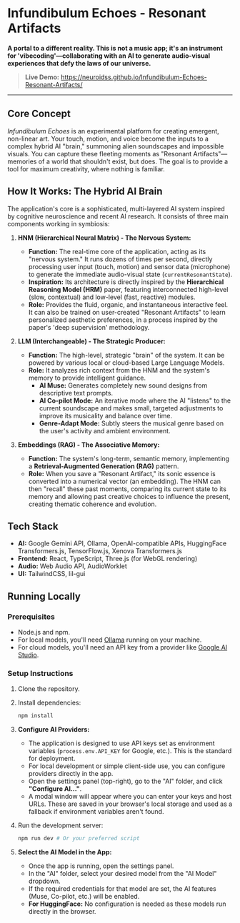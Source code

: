 # Infundibulum Echoes - Resonant Artifacts

**A portal to a different reality. This is not a music app; it's an instrument for 'vibecoding'—collaborating with an AI to generate audio-visual experiences that defy the laws of our universe.**

> **Live Demo:** https://neuroidss.github.io/Infundibulum-Echoes-Resonant-Artifacts/

---

## Core Concept

*Infundibulum Echoes* is an experimental platform for creating emergent, non-linear art. Your touch, motion, and voice become the inputs to a complex hybrid AI "brain," summoning alien soundscapes and impossible visuals. You can capture these fleeting moments as "Resonant Artifacts"—memories of a world that shouldn't exist, but does. The goal is to provide a tool for maximum creativity, where nothing is familiar.

## How It Works: The Hybrid AI Brain

The application's core is a sophisticated, multi-layered AI system inspired by cognitive neuroscience and recent AI research. It consists of three main components working in symbiosis:

1.  **HNM (Hierarchical Neural Matrix) - The Nervous System:**
    *   **Function:** The real-time core of the application, acting as its "nervous system." It runs dozens of times per second, directly processing user input (touch, motion) and sensor data (microphone) to generate the immediate audio-visual state (`currentResonantState`).
    *   **Inspiration:** Its architecture is directly inspired by the **Hierarchical Reasoning Model (HRM)** paper, featuring interconnected high-level (slow, contextual) and low-level (fast, reactive) modules.
    *   **Role:** Provides the fluid, organic, and instantaneous interactive feel. It can also be trained on user-created "Resonant Artifacts" to learn personalized aesthetic preferences, in a process inspired by the paper's 'deep supervision' methodology.

2.  **LLM (Interchangeable) - The Strategic Producer:**
    *   **Function:** The high-level, strategic "brain" of the system. It can be powered by various local or cloud-based Large Language Models.
    *   **Role:** It analyzes rich context from the HNM and the system's memory to provide intelligent guidance.
        *   **AI Muse:** Generates completely new sound designs from descriptive text prompts.
        *   **AI Co-pilot Mode:** An iterative mode where the AI "listens" to the current soundscape and makes small, targeted adjustments to improve its musicality and balance over time.
        *   **Genre-Adapt Mode:** Subtly steers the musical genre based on the user's activity and ambient environment.

3.  **Embeddings (RAG) - The Associative Memory:**
    *   **Function:** The system's long-term, semantic memory, implementing a **Retrieval-Augmented Generation (RAG)** pattern.
    *   **Role:** When you save a "Resonant Artifact," its sonic essence is converted into a numerical vector (an embedding). The HNM can then "recall" these past moments, comparing its current state to its memory and allowing past creative choices to influence the present, creating thematic coherence and evolution.

## Tech Stack

*   **AI:** Google Gemini API, Ollama, OpenAI-compatible APIs, HuggingFace Transformers.js, TensorFlow.js, Xenova Transformers.js
*   **Frontend:** React, TypeScript, Three.js (for WebGL rendering)
*   **Audio:** Web Audio API, AudioWorklet
*   **UI:** TailwindCSS, lil-gui

## Running Locally

### Prerequisites

*   Node.js and npm.
*   For local models, you'll need [Ollama](https://ollama.com/) running on your machine.
*   For cloud models, you'll need an API key from a provider like [Google AI Studio](https://aistudio.google.com/app/apikey).

### Setup Instructions

1.  Clone the repository.
2.  Install dependencies:
    ```bash
    npm install
    ```
3.  **Configure AI Providers:**
    *   The application is designed to use API keys set as environment variables (`process.env.API_KEY` for Google, etc.). This is the standard for deployment.
    *   For local development or simple client-side use, you can configure providers directly in the app.
    *   Open the settings panel (top-right), go to the "AI" folder, and click **"Configure AI..."**.
    *   A modal window will appear where you can enter your keys and host URLs. These are saved in your browser's local storage and used as a fallback if environment variables aren't found.

4.  Run the development server:
    ```bash
    npm run dev # Or your preferred script
    ```

5.  **Select the AI Model in the App:**
    *   Once the app is running, open the settings panel.
    *   In the "AI" folder, select your desired model from the "AI Model" dropdown.
    *   If the required credentials for that model are set, the AI features (Muse, Co-pilot, etc.) will be enabled.
    *   **For HuggingFace:** No configuration is needed as these models run directly in the browser.